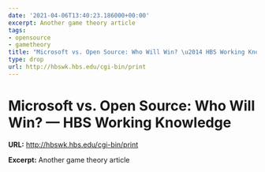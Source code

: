 ```yaml
---
date: '2021-04-06T13:40:23.186000+00:00'
excerpt: Another game theory article
tags:
- opensource
- gametheory
title: "Microsoft vs. Open Source: Who Will Win? \u2014 HBS Working Knowledge"
type: drop
url: http://hbswk.hbs.edu/cgi-bin/print
---
```


# Microsoft vs. Open Source: Who Will Win? — HBS Working Knowledge

**URL:** http://hbswk.hbs.edu/cgi-bin/print

**Excerpt:** Another game theory article
